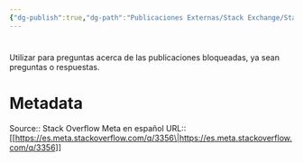 ```yaml
---
{"dg-publish":true,"dg-path":"Publicaciones Externas/Stack Exchange/Stack Overflow en español/Stack Overflow en español Meta/es.meta.stackoverflow.com-3356.md","permalink":"/publicaciones-externas/stack-exchange/stack-overflow-en-espanol/stack-overflow-en-espanol-meta/es-meta-stackoverflow-com-3356/","hide":true,"noteIcon":"default","created":"2024-04-03T12:49:10.421-06:00","updated":"2024-04-05T16:44:02.869-06:00"}
---
```


# 

Utilizar para preguntas acerca de las publicaciones bloqueadas, ya sean preguntas o respuestas.

# Metadata
Source:: Stack Overflow Meta en español
URL:: [[https://es.meta.stackoverflow.com/q/3356\|https://es.meta.stackoverflow.com/q/3356]]

